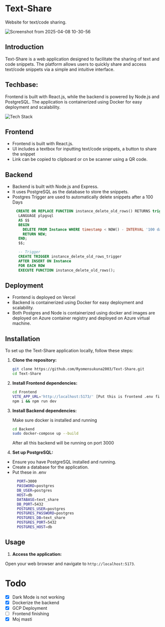 # Text-Share

Website for text/code sharing.

![Screenshot from 2025-04-08 10-30-56](https://github.com/user-attachments/assets/c0c9b0c8-0428-403c-9f6f-4a4ccdf6cb79)

## Introduction

Text-Share is a web application designed to facilitate the sharing of text and code snippets. The platform allows users to quickly share and access text/code snippets via a simple and intuitive interface.

## Techbase:

Frontend is built with React.js, while the backend is powered by Node.js and PostgreSQL. The application is containerized using Docker for easy deployment and scalability.

<img src="https://skillicons.dev/icons?i=react,nodejs,postgres,tailwind,docker,azure&theme=dark" alt="Tech Stack" />

## Frontend

- Frontend is built with React.js.
- UI includes a textbox for inputting text/code snippets, a button to
  share the snippet
- Link can be copied to clipboard or cn be scanner using a QR code.

## Backend

- Backend is built with Node.js and Express.
- It uses PostgreSQL as the database to store the snippets.
- Postgres Trigger are used to automatically delete snippets after a 100 Days

```sql
     CREATE OR REPLACE FUNCTION instance_delete_old_rows() RETURNS trigger
      LANGUAGE plpgsql
      AS $$
      BEGIN
        DELETE FROM Instance WHERE timestamp < NOW() - INTERVAL '100 days';
        RETURN NEW;
      END;
      $$;

      -- Trigger
      CREATE TRIGGER instance_delete_old_rows_trigger
      AFTER INSERT ON Instance
      FOR EACH ROW
      EXECUTE FUNCTION instance_delete_old_rows();
```

## Deployment

- Frontend is deployed on Vercel
- Backend is containerized using Docker for easy deployment and scalability.
- Both Postgres and Node is containerized using docker and images are deployed on Azure container registry and deployed on Azure virtual machine.

## Installation

To set up the Text-Share application locally, follow these steps:

1. **Clone the repository:**

   ```sh
   git clone https://github.com/Ryomensukuna2003/Text-Share.git
   cd Text-Share
   ```

2. **Install Frontend dependencies:**
   ```sh
   cd Frontend
   VITE_APP_URL='http://localhost:5173/' [Put this is frontend .env file]
   npm i && npm run dev
   ```
3. **Install Backend dependencies:**

   Make sure docker is installed and running

   ```sh
   cd Backend
   sudo docker-compose up --build
   ```

   After all this backend will be running on port 3000

4. **Set up PostgreSQL:**

- Ensure you have PostgreSQL installed and running.
- Create a database for the application.
- Put these in .env
  ```sh
    PORT=3000
    PASSWORD=postgres
    DB_USER=postgres
    HOST=db
    DATABASE=text_share
    DB_PORT=5432
    POSTGRES_USER=postgres
    POSTGRES_PASSWORD=postgres
    POSTGRES_DB=text_share
    POSTGRES_PORT=5432
    POSTGRES_HOST=db
  ```

## Usage

1. **Access the application:**

 Open your web browser and navigate to `http://localhost:5173`.

# Todo

- [x] Dark Mode is not working
- [x] Dockerize the backend
- [x] GCP Deployment
- [ ] Frontend finishing
- [x] Moj masti